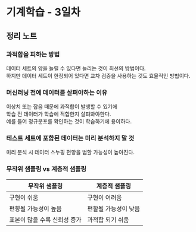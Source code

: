 # 기계학습 - 3일차

## 정리 노트

### 과적합을 피하는 방법

데이터 세트의 양을 늘릴 수 있다면 늘리는 것이 최선의 방법이다.  
하지만 데이터 세트이 한정되어 있다면 교차 검증을 사용하는 것도 효율적인 방법이다.

### 머신러닝 전에 데이터를 살펴야하는 이유

이상치 또는 잡음 때문에 과적합이 발생할 수 있기에  
학습 전 데이터가 학습에 적합한지 살펴봐야한다.  
예를 들어 정규분포를 확인하는 것이 학습하기에 용이하다.

### 테스트 세트에 포함된 데이터는 미리 분석하지 말 것

미리 분석 시 데이터 스누핑 편향을 범할 가능성이 높아진다.

### 무작위 샘플링 vs 계층적 샘플링

| 무작위 샘플링                | 계층적 샘플링        |
| ---------------------------- | -------------------- |
| 구현이 쉬움                  | 구현이 어려움        |
| 편향될 가능성이 높음         | 편할될 가능성이 낮음 |
| 표본이 많을 수록 신뢰성 증가 | 과적합 되기 쉬움     |
